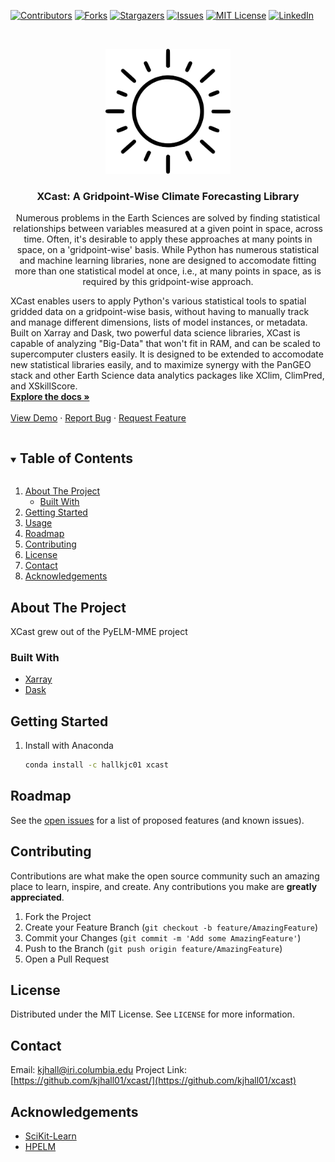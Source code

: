 <!--
*** This README comes from here: https://github.com/othneildrew/Best-README-Template/edit/master/BLANK_README.md - thanks ! 
-->



<!-- PROJECT SHIELDS -->
<!--
*** I'm using markdown "reference style" links for readability.
*** Reference links are enclosed in brackets [ ] instead of parentheses ( ).
*** See the bottom of this document for the declaration of the reference variables
*** for contributors-url, forks-url, etc. This is an optional, concise syntax you may use.
*** https://www.markdownguide.org/basic-syntax/#reference-style-links
-->
[![Contributors][contributors-shield]][contributors-url]
[![Forks][forks-shield]][forks-url]
[![Stargazers][stars-shield]][stars-url]
[![Issues][issues-shield]][issues-url]
[![MIT License][license-shield]][license-url]
[![LinkedIn][linkedin-shield]][linkedin-url]



<!-- PROJECT LOGO -->
<br />
<p align="center">
  <a href="https://github.com/kjhall01/xcast/">
    <img src="images/logo.png" alt="Logo" width="200" height="200">
  </a>

  <h3 align="center">XCast: A Gridpoint-Wise Climate Forecasting Library </h3>

  <p align="center">
    Numerous problems in the Earth Sciences are solved by finding statistical relationships between variables measured at a given point in space, across time. Often, it's desirable to apply these approaches at many points in space, on a 'gridpoint-wise' basis. While Python has numerous statistical and machine learning libraries, none are designed to accomodate fitting more than one statistical model at once, i.e., at many points in space, as is required by this gridpoint-wise approach. 
  
  XCast enables users to apply Python's various statistical tools to spatial gridded data on a gridpoint-wise basis, without having to manually track and manage different dimensions, lists of model instances, or metadata. Built on Xarray and Dask, two powerful data science libraries, XCast is capable of analyzing "Big-Data" that won't fit in RAM, and can be scaled to supercomputer clusters easily. It is designed to be extended to accomodate new statistical libraries easily, and to maximize synergy with the PanGEO stack and other Earth Science data analytics packages like XClim, ClimPred, and XSkillScore. 
    <br />
    <a href="https://github.com/kjhall01/xcast/"><strong>Explore the docs »</strong></a>
    <br />
    <br />
    <a href="https://github.com/kjhall01/xcast/blob/main/XCastDeterministic.ipynb">View Demo</a>
    ·
    <a href="https://github.com/kjhall01/xcast/issues">Report Bug</a>
    ·
    <a href="https://github.com/kjhall01/xcast/issues">Request Feature</a>
  </p>
</p>



<!-- TABLE OF CONTENTS -->
<details open="open">
  <summary><h2 style="display: inline-block">Table of Contents</h2></summary>
  <ol>
    <li>
      <a href="#about-the-project">About The Project</a>
      <ul>
        <li><a href="#built-with">Built With</a></li>
      </ul>
    </li>
    <li>
      <a href="#getting-started">Getting Started</a>
    </li>
    <li><a href="#usage">Usage</a></li>
    <li><a href="#roadmap">Roadmap</a></li>
    <li><a href="#contributing">Contributing</a></li>
    <li><a href="#license">License</a></li>
    <li><a href="#contact">Contact</a></li>
    <li><a href="#acknowledgements">Acknowledgements</a></li>
  </ol>
</details>



<!-- ABOUT THE PROJECT -->
## About The Project
XCast grew out of the PyELM-MME project

### Built With

* [Xarray](http://xarray.pydata.org/en/stable/)
* [Dask](https://dask.org/)



<!-- GETTING STARTED -->
## Getting Started

1. Install with Anaconda
   ```sh
   conda install -c hallkjc01 xcast
   ```



<!-- ROADMAP -->
## Roadmap

See the [open issues](https://github.com/kjhall01/xcast/issues) for a list of proposed features (and known issues).



<!-- CONTRIBUTING -->
## Contributing

Contributions are what make the open source community such an amazing place to learn, inspire, and create. Any contributions you make are **greatly appreciated**.

1. Fork the Project
2. Create your Feature Branch (`git checkout -b feature/AmazingFeature`)
3. Commit your Changes (`git commit -m 'Add some AmazingFeature'`)
4. Push to the Branch (`git push origin feature/AmazingFeature`)
5. Open a Pull Request



<!-- LICENSE -->
## License

Distributed under the MIT License. See `LICENSE` for more information.



<!-- CONTACT -->
## Contact
Email: kjhall@iri.columbia.edu
Project Link: [https://github.com/kjhall01/xcast/](https://github.com/kjhall01/xcast)



<!-- ACKNOWLEDGEMENTS -->
## Acknowledgements

* [SciKit-Learn](https://scikit-learn.org/stable/)
* [HPELM](https://hpelm.readthedocs.io/en/latest/)

<!-- MARKDOWN LINKS & IMAGES -->
<!-- https://www.markdownguide.org/basic-syntax/#reference-style-links -->
[contributors-shield]: https://img.shields.io/github/contributors/kjhall01/xcast.svg?style=for-the-badge
[contributors-url]: https://github.com/kjhall01/xcast/graphs/contributors
[forks-shield]: https://img.shields.io/github/forks/kjhall01/xcast.svg?style=for-the-badge
[forks-url]: https://github.com/kjhall01/xcast/network/members
[stars-shield]: https://img.shields.io/github/stars/kjhall01/xcast.svg?style=for-the-badge
[stars-url]: https://github.com/kjhall01/xcast/stargazers
[issues-shield]: https://img.shields.io/github/issues/kjhall01/xcast.svg?style=for-the-badge
[issues-url]: https://github.com/kjhall01/xcast/issues
[license-shield]: https://img.shields.io/github/license/kjhall01/xcast.svg?style=for-the-badge
[license-url]: https://github.com/kjhall01/xcast/blob/master/LICENSE
[linkedin-shield]: https://img.shields.io/badge/-LinkedIn-black.svg?style=for-the-badge&logo=linkedin&colorB=555
[linkedin-url]: https://linkedin.com/in/kjhall01
